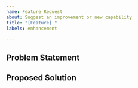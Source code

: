```yaml
---
name: Feature Request
about: Suggest an improvement or new capability
title: "[Feature] "
labels: enhancement

---
```


## Problem Statement


## Proposed Solution


